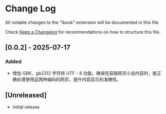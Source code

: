 # Change Log

All notable changes to the "lbook" extension will be documented in this file.

Check [Keep a Changelog](http://keepachangelog.com/) for recommendations on how to structure this file.

## [0.0.2] - 2025-07-17
### Added
- 增加 GBK、gb2312 字符转 UTF - 8 功能，确保在获取网页小说内容时，能正确处理使用这两种编码的网页，提升内容显示的准确性。

## [Unreleased]
- Initial release